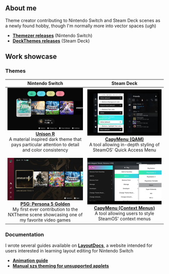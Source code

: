 ## About me

Theme creator contributing to Nintendo Switch and Steam Deck scenes as a newly found hobby, though I'm normally more into vector spaces (ugh)

- **[Themezer releases](https://themezer.net/creators/382997176307154945)** (Nintendo Switch)
- **[DeckThemes releases](https://deckthemes.com/users/view?userId=Discord|382997176307154945)** (Steam Deck)

## Work showcase

### Themes

| Nintendo Switch | Steam Deck |
|:---------------------------------------:|:----------------------------------------:|
| ![Unison R](https://github.com/Kalyvara/NXTheme-releases/blob/main/Unison%20R/Home_Menu_20230515_120710_00.jpg "Unison R") <br />**[Unison R](https://themezer.net/packs/Unison-R-5fc)**<br />A material inspired dark theme that pays particular attention to detail and color consistency<br /><br />![P5G](https://github.com/Kalyvara/NXTheme-releases/blob/main/P5G%3A%20Persona%205%20Golden/p5g_preview.jpg "P5G") <br />**[P5G: Persona 5 Golden](https://themezer.net/packs/P5G-Persona-5-Golden-4e9)**<br />My first ever contribution to the NXTheme scene showcasing one of my favorite video games                       | ![CapyMenu QAM](https://github.com/Kalyvara/CSS-Loader-releases/blob/main/previews/capymenuQAM_preview2.png "CapyMenu QAM") <br />**[CapyMenu (QAM)](https://deckthemes.com/themes/view?themeId=726ddfcd-47a0-4f71-81ac-c276936c68cb)**<br /> A tool allowing in-depth styling of SteamOS' Quick Access Menu<br /><br />![CapyMenu (Context Menus)](https://github.com/Kalyvara/CSS-Loader-releases/blob/main/previews/capymenuContext_preview1.jpg "CapyMenu (Context Menus)") <br />**[CapyMenu (Context Menus)](https://deckthemes.com/themes/view?themeId=477cdaf5-a81d-407c-b14c-ab7b937887c3)**<br /> A tool allowing users to style SteamOS' context menus        |

### Documentation

I wrote several guides available on **[LayoutDocs](https://layoutdocs.themezer.net/)**, a website intended for users interested in learning layout editing for Nintendo Switch

- **[Animation guide](https://layoutdocs.themezer.net/guide/animations/)**
- **[Manual szs theming for unsupported applets](https://layoutdocs.themezer.net/guide/manualszs/)**
